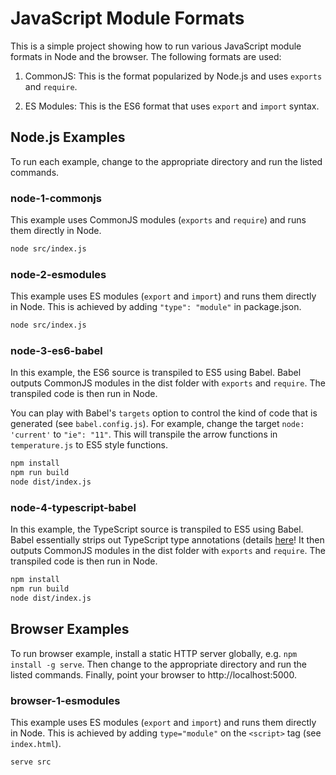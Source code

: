 # JavaScript Module Formats

This is a simple project showing how to run various JavaScript module formats in
Node and the browser. The following formats are used:

1. CommonJS: This is the format popularized by Node.js and uses `exports` and
   `require`.

2. ES Modules: This is the ES6 format that uses `export` and `import` syntax.

## Node.js Examples

To run each example, change to the appropriate directory and run the listed
commands.

### node-1-commonjs

This example uses CommonJS modules (`exports` and `require`) and runs them
directly in Node.

```bash
node src/index.js
```

### node-2-esmodules

This example uses ES modules (`export` and `import`) and runs them directly in
Node. This is achieved by adding `"type": "module"` in package.json.

```bash
node src/index.js
```

### node-3-es6-babel

In this example, the ES6 source is transpiled to ES5 using Babel. Babel outputs
CommonJS modules in the dist folder with `exports` and `require`. The transpiled
code is then run in Node.

You can play with Babel's `targets` option to control the kind of code that is
generated (see `babel.config.js`). For example, change the target
`node: 'current'` to `"ie": "11"`. This will transpile the arrow functions in
`temperature.js` to ES5 style functions.

```bash
npm install
npm run build
node dist/index.js
```

### node-4-typescript-babel

In this example, the TypeScript source is transpiled to ES5 using Babel. Babel
essentially strips out TypeScript type annotations (details
[here](https://babeljs.io/docs/en/#type-annotations-flow-and-typescript)! It
then outputs CommonJS modules in the dist folder with `exports` and `require`.
The transpiled code is then run in Node.

```bash
npm install
npm run build
node dist/index.js
```

## Browser Examples

To run browser example, install a static HTTP server globally, e.g.
`npm install -g serve`. Then change to the appropriate directory and run the
listed commands. Finally, point your browser to http://localhost:5000.

### browser-1-esmodules

This example uses ES modules (`export` and `import`) and runs them directly in
Node. This is achieved by adding `type="module"` on the `<script>` tag (see
`index.html`).

```bash
serve src
```
